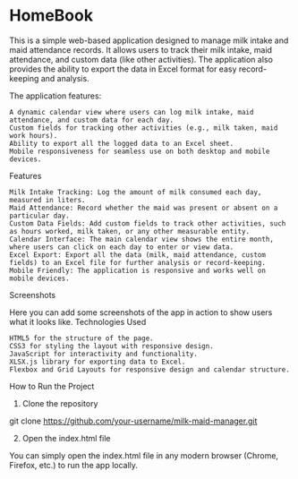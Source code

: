 # HomeBook
This is a simple web-based application designed to manage milk intake and maid attendance records. It allows users to track their milk intake, maid attendance, and custom data (like other activities). The application also provides the ability to export the data in Excel format for easy record-keeping and analysis.

The application features:

    A dynamic calendar view where users can log milk intake, maid attendance, and custom data for each day.
    Custom fields for tracking other activities (e.g., milk taken, maid work hours).
    Ability to export all the logged data to an Excel sheet.
    Mobile responsiveness for seamless use on both desktop and mobile devices.

Features

    Milk Intake Tracking: Log the amount of milk consumed each day, measured in liters.
    Maid Attendance: Record whether the maid was present or absent on a particular day.
    Custom Data Fields: Add custom fields to track other activities, such as hours worked, milk taken, or any other measurable entity.
    Calendar Interface: The main calendar view shows the entire month, where users can click on each day to enter or view data.
    Excel Export: Export all the data (milk, maid attendance, custom fields) to an Excel file for further analysis or record-keeping.
    Mobile Friendly: The application is responsive and works well on mobile devices.

Screenshots

Here you can add some screenshots of the app in action to show users what it looks like.
Technologies Used

    HTML5 for the structure of the page.
    CSS3 for styling the layout with responsive design.
    JavaScript for interactivity and functionality.
    XLSX.js library for exporting data to Excel.
    Flexbox and Grid Layouts for responsive design and calendar structure.

How to Run the Project
1. Clone the repository

git clone https://github.com/your-username/milk-maid-manager.git

2. Open the index.html file

You can simply open the index.html file in any modern browser (Chrome, Firefox, etc.) to run the app locally.
